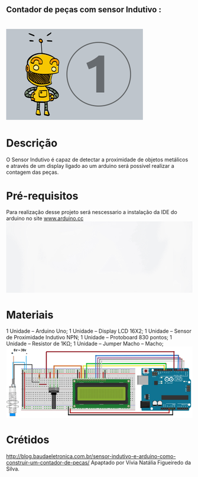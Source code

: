 ##  Contador de peças com sensor Indutivo :
# ![contador de peças](https://github.com/vivi-cefet/Contador-de-pe-as-/blob/master/Gif-Noticias.gif)
 #   Descrição  
 O Sensor Indutivo é capaz de detectar a proximidade de objetos metálicos e através de um  display  ligado ao um arduino será possivel realizar a contagem das peças.
# Pré-requisitos
Para realização desse projeto será nescessario a instalação  da IDE do arduino  no site  www.arduino.cc 
![gif montagem](https://github.com/vivi-cefet/Contador-de-pe-as-/blob/master/Gif_tamanho-post-1.gif)
# Materiais
1 Unidade – Arduino Uno;
1 Unidade – Display LCD 16X2;
1 Unidade – Sensor de Proximidade Indutivo NPN;
1 Unidade – Protoboard 830 pontos;
1 Unidade – Resistor de 1KΩ;
1 Unidade – Jumper Macho – Macho;
![monatagem contador de peças](https://github.com/vivi-cefet/Contador-de-pe-as-/blob/master/IMG-2-1.jpg)
# Crétidos 
http://blog.baudaeletronica.com.br/sensor-indutivo-e-arduino-como-construir-um-contador-de-pecas/
Apaptado por Vívia Natália Figueiredo da Silva.
